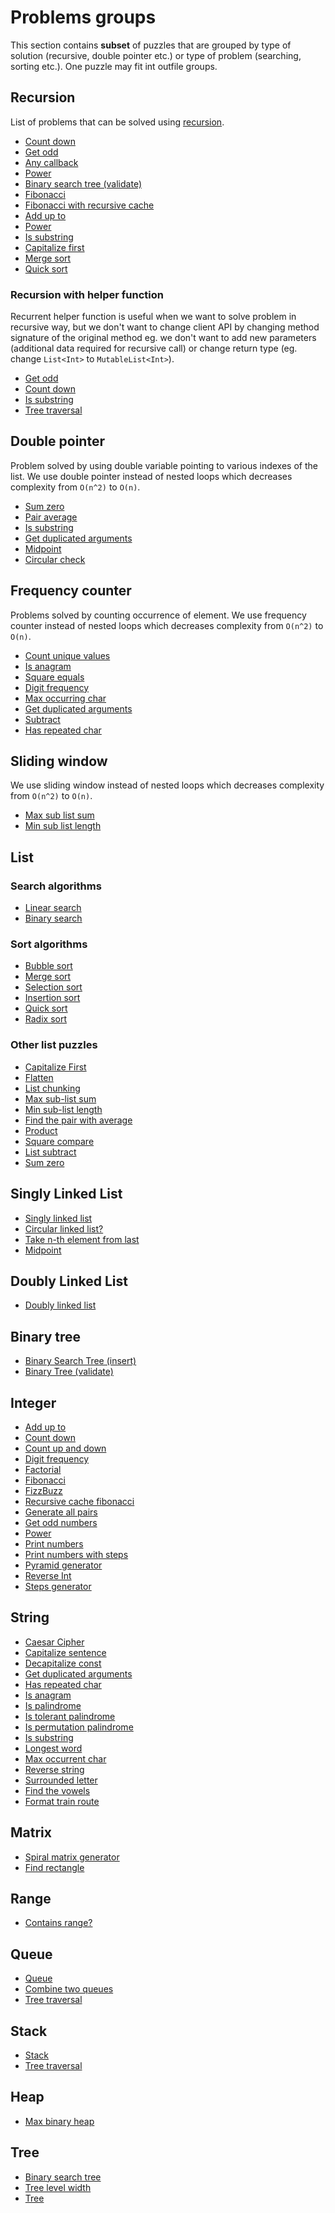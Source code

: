 # Problems groups

This section contains **subset** of puzzles that are grouped by type of solution (recursive, double pointer etc.) or
type of problem (searching, sorting etc.). One puzzle may fit int outfile groups.

## Recursion 

List of problems that can be solved using [recursion](https://en.wikipedia.org/wiki/Recursion_(computer_science)).

- [Count down](../src/test/kotlin/com/igorwojda/integer/countdown/desc.md)
- [Get odd](../src/test/kotlin/com/igorwojda/integer/getodd/desc.md)
- [Any callback](../src/test/kotlin/com/igorwojda/various/anycallback/desc.md)
- [Power](../src/test/kotlin/com/igorwojda/integer/power/desc.md)
- [Binary search tree (validate)](../src/test/kotlin/com/igorwojda/binarytree/validate/desc.md)
- [Fibonacci](../src/test/kotlin/com/igorwojda/integer/fibonacci/basic/desc.md)
- [Fibonacci with recursive cache](../src/test/kotlin/com/igorwojda/integer/fibonacci/recursivecached/desc.md)
- [Add up to](../src/test/kotlin/com/igorwojda/integer/addupto/desc.md)
- [Power](../src/test/kotlin/com/igorwojda/integer/power/desc.md)
- [Is substring](../src/test/kotlin/com/igorwojda/string/issubstring/desc.md)
- [Capitalize first](../src/test/kotlin/com/igorwojda/list/capitalizeFirst/desc.md)
- [Merge sort](../src/test/kotlin/com/igorwojda/list/sort/mergesort/desc.md)
- [Quick sort](../src/test/kotlin/com/igorwojda/list/sort/quicksort/desc.md)
  
### Recursion with helper function 

Recurrent helper function is useful when we want to solve problem in recursive way, but we don't want to change client
API by changing method signature of the original method eg. we don't want to add new parameters (additional data required
for recursive call) or change return type (eg. change `List<Int>` to `MutableList<Int>`).

- [Get odd](../src/test/kotlin/com/igorwojda/integer/getodd/desc.md)
- [Count down](../src/test/kotlin/com/igorwojda/integer/countdown/desc.md)
- [Is substring](../src/test/kotlin/com/igorwojda/string/issubstring/desc.md)
- [Tree traversal](../src/test/kotlin/com/igorwojda/tree/classic/traversal/desc.md)

## Double pointer 

Problem solved by using double variable pointing to various indexes of the list. We use double pointer instead of nested
loops which decreases complexity from `O(n^2)` to `O(n)`.

- [Sum zero](../src/test/kotlin/com/igorwojda/list/sumzero/desc.md)
- [Pair average](../src/test/kotlin/com/igorwojda/list/pairaverage/desc.md)
- [Is substring](../src/test/kotlin/com/igorwojda/string/issubstring/desc.md)
- [Get duplicated arguments](../src/test/kotlin/com/igorwojda/string/getduplicatedarguments/desc.md)
- [Midpoint](../src/test/kotlin/com/igorwojda/linkedlist/singly/midpoint/desc.md)
- [Circular check](../src/test/kotlin/com/igorwojda/linkedlist/singly/circularcheck/desc.md)

## Frequency counter

Problems solved by counting occurrence of element. We use frequency counter instead of nested loops which decreases
complexity from `O(n^2)` to `O(n)`.

- [Count unique values](../src/test/kotlin/com/igorwojda/list/countuniquevalues/desc.md)
- [Is anagram](../src/test/kotlin/com/igorwojda/string/isanagram/desc.md)
- [Square equals](../src/test/kotlin/com/igorwojda/list/squareequal/desc.md)
- [Digit frequency](../src/test/kotlin/com/igorwojda/integer/digitfrequency/desc.md)
- [Max occurring char](../src/test/kotlin/com/igorwojda/string/maxchar/desc.md)
- [Get duplicated arguments](../src/test/kotlin/com/igorwojda/string/getduplicatedarguments/desc.md)
- [Subtract](../src/test/kotlin/com/igorwojda/list/subtract/desc.md)
- [Has repeated char](../src/test/kotlin/com/igorwojda/string/hasrepeatedcharacter/desc.md)

## Sliding window 

We use sliding window instead of nested loops which decreases complexity from `O(n^2)` to `O(n)`.

- [Max sub list sum](../src/test/kotlin/com/igorwojda/list/maxsublistsum/desc.md)
- [Min sub list length](../src/test/kotlin/com/igorwojda/list/minsublistlength/desc.md)

## List

### Search algorithms

- [Linear search](../src/test/kotlin/com/igorwojda/list/search/linearsearch/desc.md)
- [Binary search](../src/test/kotlin/com/igorwojda/list/search/binarysearch/desc.md)

### Sort algorithms

- [Bubble sort](../src/test/kotlin/com/igorwojda/list/sort/bubblesort/desc.md)
- [Merge sort](../src/test/kotlin/com/igorwojda/list/sort/mergesort/desc.md)
- [Selection sort](../src/test/kotlin/com/igorwojda/list/sort/selectionsort/desc.md)
- [Insertion sort](../src/test/kotlin/com/igorwojda/list/sort/insertionsort/desc.md)
- [Quick sort](../src/test/kotlin/com/igorwojda/list/sort/quicksort/desc.md)
- [Radix sort](../src/test/kotlin/com/igorwojda/list/sort/radixsort/desc.md)

### Other list puzzles

- [Capitalize First](../src/test/kotlin/com/igorwojda/list/capitalizeFirst/desc.md)
- [Flatten](../src/test/kotlin/com/igorwojda/list/flatten/desc.md)
- [List chunking](../src/test/kotlin/com/igorwojda/list/listchunk/desc.md)
- [Max sub-list sum](../src/test/kotlin/com/igorwojda/list/maxsublistsum/desc.md)
- [Min sub-list length](../src/test/kotlin/com/igorwojda/list/minsublistlength/desc.md)
- [Find the pair with average](../src/test/kotlin/com/igorwojda/list/pairaverage/desc.md)
- [Product](../src/test/kotlin/com/igorwojda/list/product/desc.md)
- [Square compare](../src/test/kotlin/com/igorwojda/list/squareequal/desc.md)
- [List subtract](../src/test/kotlin/com/igorwojda/list/subtract/desc.md)
- [Sum zero](../src/test/kotlin/com/igorwojda/list/sumzero/desc.md)

## Singly Linked List

- [Singly linked list](../src/test/kotlin/com/igorwojda/linkedlist/singly/base/desc.md)
- [Circular linked list?](../src/test/kotlin/com/igorwojda/linkedlist/singly/circularcheck/desc.md)
- [Take n-th element from last](../src/test/kotlin/com/igorwojda/linkedlist/singly/fromlast/desc.md)
- [Midpoint](../src/test/kotlin/com/igorwojda/linkedlist/singly/midpoint/desc.md)

## Doubly Linked List

- [Doubly linked list](../src/test/kotlin/com/igorwojda/linkedlist/doubly/base/desc.md)

## Binary tree

- [Binary Search Tree (insert)](../src/test/kotlin/com/igorwojda/binarytree/insert/desc.md)
- [Binary Tree (validate)](../src/test/kotlin/com/igorwojda/binarytree/validate/desc.md)

## Integer

- [Add up to](../src/test/kotlin/com/igorwojda/integer/addupto/desc.md)
- [Count down](../src/test/kotlin/com/igorwojda/integer/countdown/desc.md)
- [Count up and down](../src/test/kotlin/com/igorwojda/integer/countupanddown/desc.md)
- [Digit frequency](../src/test/kotlin/com/igorwojda/integer/digitfrequency/desc.md)
- [Factorial](../src/test/kotlin/com/igorwojda/integer/factorial/desc.md)
- [Fibonacci](../src/test/kotlin/com/igorwojda/integer/fibonacci/basic/desc.md)
- [FizzBuzz](../src/test/kotlin/com/igorwojda/integer/fizzbuzz/desc.md)
- [Recursive cache fibonacci](../src/test/kotlin/com/igorwojda/integer/fibonacci/recursivecached/desc.md)
- [Generate all pairs](../src/test/kotlin/com/igorwojda/integer/generateallpairs/desc.md)
- [Get odd numbers](../src/test/kotlin/com/igorwojda/integer/getodd/desc.md)
- [Power](../src/test/kotlin/com/igorwojda/integer/power/desc.md)
- [Print numbers](../src/test/kotlin/com/igorwojda/integer/printnumber/basic/desc.md)
- [Print numbers with steps](../src/test/kotlin/com/igorwojda/integer/printnumber/steps/desc.md)
- [Pyramid generator](../src/test/kotlin/com/igorwojda/integer/pyramidgenerator/desc.md)
- [Reverse Int](../src/test/kotlin/com/igorwojda/integer/reverse/desc.md)
- [Steps generator](../src/test/kotlin/com/igorwojda/integer/stepsgenerator/desc.md)

## String

- [Caesar Cipher](../src/test/kotlin/com/igorwojda/string/caesarcipher/desc.md)
- [Capitalize sentence](../src/test/kotlin/com/igorwojda/string/capitalizesentence/desc.md)
- [Decapitalize const](../src/test/kotlin/com/igorwojda/string/decapitalizeconst/desc.md)
- [Get duplicated arguments](../src/test/kotlin/com/igorwojda/string/getduplicatedarguments/desc.md)
- [Has repeated char](../src/test/kotlin/com/igorwojda/string/hasrepeatedcharacter/desc.md)
- [Is anagram](../src/test/kotlin/com/igorwojda/string/isanagram/desc.md)
- [Is palindrome](../src/test/kotlin/com/igorwojda/string/ispalindrome/basic/desc.md)
- [Is tolerant palindrome](../src/test/kotlin/com/igorwojda/string/ispalindrome/tolerant/desc.md)
- [Is permutation palindrome](src/test/kotlin/com/igorwojda/string/ispalindrome/permutation/desc.md)
- [Is substring](../src/test/kotlin/com/igorwojda/string/issubstring/desc.md)
- [Longest word](../src/test/kotlin/com/igorwojda/string/longestword/desc.md)
- [Max occurrent char](../src/test/kotlin/com/igorwojda/string/maxchar/desc.md)
- [Reverse string](../src/test/kotlin/com/igorwojda/string/reverse/desc.md)
- [Surrounded letter](../src/test/kotlin/com/igorwojda/string/surroundedletter/desc.md)
- [Find the vowels](../src/test/kotlin/com/igorwojda/string/vowels/desc.md)
- [Format train route](../src/test/kotlin/com/igorwojda/list/formattrainroute/desc.md)

## Matrix

- [Spiral matrix generator](../src/test/kotlin/com/igorwojda/integer/spiralmatrixgenerator/desc.md)
- [Find rectangle](src/test/kotlin/com/igorwojda/matrix/findrectangle/desc.md)

## Range

- [Contains range?](../src/test/kotlin/com/igorwojda/range/containsrange/desc.md)

## Queue

- [Queue](../src/test/kotlin/com/igorwojda/queue/basic/desc.md)
- [Combine two queues](../src/test/kotlin/com/igorwojda/queue/combine/desc.md)
- [Tree traversal](../src/test/kotlin/com/igorwojda/tree/classic/traversal/desc.md)

## Stack

- [Stack](../src/test/kotlin/com/igorwojda/stack/basic/desc.md)
- [Tree traversal](../src/test/kotlin/com/igorwojda/tree/classic/traversal/desc.md)

## Heap

- [Max binary heap](../src/test/kotlin/com/igorwojda/tree/heap/maxbinaryheap/desc.md)

## Tree

- [Binary search tree](../src/test/kotlin/com/igorwojda/tree/binarysearchtree/desc.md)
- [Tree level width](../src/test/kotlin/com/igorwojda/tree/classic/levelwidth/desc.md)
- [Tree](../src/test/kotlin/com/igorwojda/tree/classic/traversal/desc.md)
